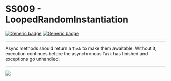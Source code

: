 # SS009 - LoopedRandomInstantiation

[![Generic badge](https://img.shields.io/badge/Severity-Warning-yellow.svg)](https://shields.io/) [![Generic badge](https://img.shields.io/badge/CodeFix-Yes-green.svg)](https://shields.io/)

---

Async methods should return a `Task` to make them awaitable. Without it, execution continues before the asynchronous `Task` has finished and exceptions go unhandled.

---

![](./attachments/SS001.gif)